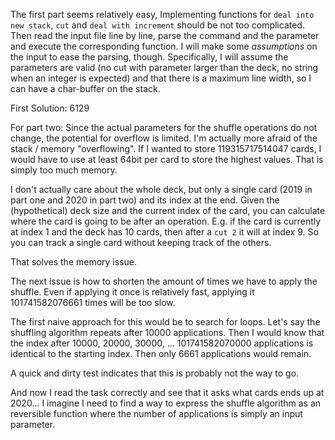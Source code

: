 The first part seems relatively easy,
Implementing functions for `deal into new stack`, `cut` and `deal with increment` should be not too complicated.
Then read the input file line by line, parse the command and the parameter and execute the corresponding function.
I will make some *assumptions* on the input to ease the parsing, though.
Specifically, I will assume the parameters are valid (no cut with parameter larger than the deck, no string when an integer is expected) and that there is a maximum line width, so I can have a char-buffer on the stack.

First Solution: 6129

For part two: Since the actual parameters for the shuffle operations do not change, the potential for overflow is limited.
I'm actually more afraid of the stack / memory "overflowing".
If I wanted to store 119315717514047 cards, I would have to use at least 64bit per card to store the highest values.
That is simply too much memory.

I don't actually care about the whole deck, but only a single card (2019 in part one and 2020 in part two) and its index at the end.
Given the (hypothetical) deck size and the current index of the card, you can calculate where the card is going to be after an operation.
E.g. if the card is currently at index 1 and the deck has 10 cards, then after a `cut 2` it will at index 9.
So you can track a single card without keeping track of the others.

That solves the memory issue.

The next issue is how to shorten the amount of times we have to apply the shuffle.
Even if applying it once is relatively fast, applying it 101741582076661 times will be too slow.

The first naive approach for this would be to search for loops.
Let's say the shuffling algorithm repeats after 10000 applications.
Then I would know that the index after 10000, 20000, 30000, ... 101741582070000 applications is identical to the starting index.
Then only 6661 applications would remain.

A quick and dirty test indicates that this is probably not the way to go.

And now I read the task correctly and see that it asks what cards ends up at 2020...
I imagine I need to find a way to express the shuffle algorithm as an reversible function where the number of applications is simply an input parameter.
